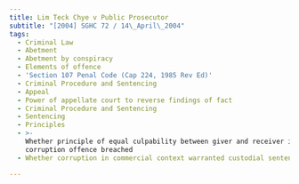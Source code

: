 ```yaml
---
title: Lim Teck Chye v Public Prosecutor
subtitle: "[2004] SGHC 72 / 14\_April\_2004"
tags:
  - Criminal Law
  - Abetment
  - Abetment by conspiracy
  - Elements of offence
  - 'Section 107 Penal Code (Cap 224, 1985 Rev Ed)'
  - Criminal Procedure and Sentencing
  - Appeal
  - Power of appellate court to reverse findings of fact
  - Criminal Procedure and Sentencing
  - Sentencing
  - Principles
  - >-
    Whether principle of equal culpability between giver and receiver in
    corruption offence breached
  - Whether corruption in commercial context warranted custodial sentence

---
```


